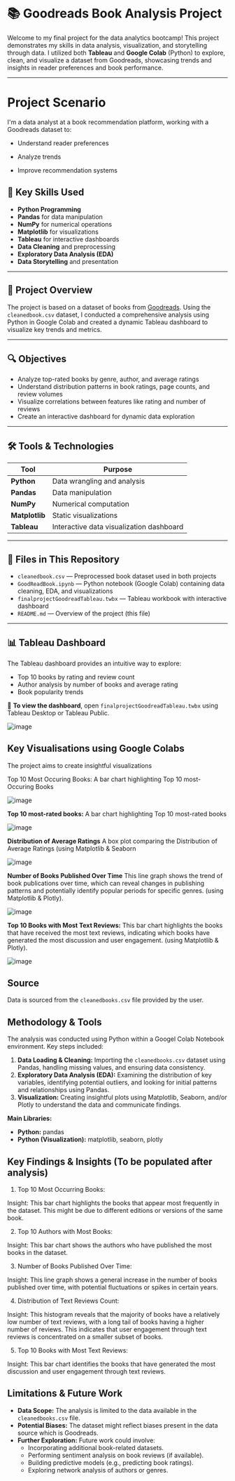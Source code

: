 # 📚 Goodreads Book Analysis Project

Welcome to my final project for the data analytics bootcamp! This project demonstrates my skills in data analysis, visualization, and storytelling through data. I utilized both **Tableau** and **Google Colab** (Python) to explore, clean, and visualize a dataset from Goodreads, showcasing trends and insights in reader preferences and book performance.

---
# Project Scenario

I'm a data analyst at a book recommendation platform, working with a Goodreads dataset to:

- Understand reader preferences 

- Analyze trends 

- Improve recommendation systems

## 🚀 Key Skills Used

- **Python Programming**
- **Pandas** for data manipulation
- **NumPy** for numerical operations
- **Matplotlib** for visualizations
- **Tableau** for interactive dashboards
- **Data Cleaning** and preprocessing
- **Exploratory Data Analysis (EDA)**
- **Data Storytelling** and presentation

---

## 🧠 Project Overview

The project is based on a dataset of books from [Goodreads](https://www.goodreads.com/). Using the `cleanedbook.csv` dataset, I conducted a comprehensive analysis using Python in Google Colab and created a dynamic Tableau dashboard to visualize key trends and metrics.

---

## 🔍 Objectives

- Analyze top-rated books by genre, author, and average ratings
- Understand distribution patterns in book ratings, page counts, and review volumes
- Visualize correlations between features like rating and number of reviews
- Create an interactive dashboard for dynamic data exploration

---

## 🛠️ Tools & Technologies

| Tool           | Purpose                                 |
|----------------|------------------------------------------|
| **Python**     | Data wrangling and analysis              |
| **Pandas**     | Data manipulation                        |
| **NumPy**      | Numerical computation                    |
| **Matplotlib** | Static visualizations                    |
| **Tableau**    | Interactive data visualization dashboard |

---

## 📁 Files in This Repository

- `cleanedbook.csv` — Preprocessed book dataset used in both projects
- `GoodReadBook.ipynb` — Python notebook (Google Colab) containing data cleaning, EDA, and visualizations
- `finalprojectGoodreadTableau.twbx` — Tableau workbook with interactive dashboard
- `README.md` — Overview of the project (this file)

---

## 📊 Tableau Dashboard

The Tableau dashboard provides an intuitive way to explore:

- Top 10 books by rating and review count
- Author analysis by number of books and average rating
- Book popularity trends

📎 **To view the dashboard**, open `finalprojectGoodreadTableau.twbx` using Tableau Desktop or Tableau Public.

![image](https://github.com/user-attachments/assets/fd23a5c8-5684-49c9-87c1-d41fa822f441)

## Key Visualisations using Google Colabs 

The project aims to create insightful visualizations

 Top 10 Most Occuring Books: A bar chart highlighting Top 10 most- Occuring Books
  
 ![image](https://github.com/user-attachments/assets/b0306965-1a52-4fc4-b2f4-92e66c9ffc27)

 **Top 10 most-rated books:** A bar chart highlighting Top 10 most-rated books
  
![image](https://github.com/user-attachments/assets/639aa6d9-a2ef-4bea-b1d3-2da0eb3554c2)

 **Distribution of Average Ratings** A box plot comparing the Distribution of Average Ratings (using Matplotlib & Seaborn
  
  ![image](https://github.com/user-attachments/assets/7898f447-bb76-4ae9-b49e-59bb4f49393c)

 **Number of Books Published Over Time** This line graph shows the trend of book publications over time, which can reveal changes in publishing patterns and potentially identify popular periods for specific genres. (using Matplotlib & Plotly).
  
  ![image](https://github.com/user-attachments/assets/63eaed48-ef44-4e03-8fb8-854719f7822d)

 **Top 10 Books with Most Text Reviews:** This bar chart highlights the books that have received the most text reviews, indicating which books have generated the most discussion and user engagement. (using Matplotlib & Plotly).
  
  ![image](https://github.com/user-attachments/assets/e6bf875f-398b-4f90-8162-9570becfaf44)

## Source

Data is sourced from the `cleanedbooks.csv` file provided by the user.

## Methodology & Tools

The analysis was conducted using Python within a Googel Colab Notebook environment. Key steps included:

1.  **Data Loading & Cleaning:** Importing the `cleanedbooks.csv` dataset using Pandas, handling missing values, and ensuring data consistency.
2.  **Exploratory Data Analysis (EDA):** Examining the distribution of key variables, identifying potential outliers, and looking for initial patterns and relationships using Pandas.
3.  **Visualization:** Creating insightful plots using Matplotlib, Seaborn, and/or Plotly to understand the data and communicate findings.

**Main Libraries:**

* **Python:** pandas
* **Python (Visualization):** matplotlib, seaborn, plotly

## Key Findings & Insights (To be populated after analysis)

1. Top 10 Most Occurring Books:

Insight: This bar chart highlights the books that appear most frequently in the dataset. This might be due to different editions or versions of the same book.

2. Top 10 Authors with Most Books:

Insight: This bar chart shows the authors who have published the most books in the dataset.

3. Number of Books Published Over Time:

Insight: This line graph shows a general increase in the number of books published over time, with potential fluctuations or spikes in certain years.

4. Distribution of Text Reviews Count:

Insight: This histogram reveals that the majority of books have a relatively low number of text reviews, with a long tail of books having a higher number of reviews. This indicates that user engagement through text reviews is concentrated on a smaller subset of books.

5. Top 10 Books with Most Text Reviews:

Insight: This bar chart identifies the books that have generated the most discussion and user engagement through text reviews.

## Limitations & Future Work

* **Data Scope:** The analysis is limited to the data available in the `cleanedbooks.csv` file.
* **Potential Biases:** The dataset might reflect biases present in the data source which is Goodreads.
* **Further Exploration:** Future work could involve:
    * Incorporating additional book-related datasets.
    * Performing sentiment analysis on book reviews (if available).
    * Building predictive models (e.g., predicting book ratings).
    * Exploring network analysis of authors or genres.

